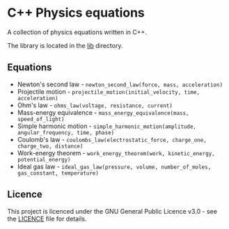 # C++ Physics equations

A collection of physics equations written in C++.

The library is located in the [lib](lib) directory.

## Equations

- Newton's second law - `newton_second_law(force, mass, acceleration)`
- Projectile motion - `projectile_motion(initial_velocity, time, acceleration)`
- Ohm's law - `ohms_law(voltage, resistance, current)`
- Mass-energy equivalence - `mass_energy_equivalence(mass, speed_of_light)`
- Simple harmonic motion - `simple_harmonic_motion(amplitude, angular_frequency, time, phase)`
- Coulomb's law - `coulombs_law(electrostatic_force, charge_one, charge_two, distance)`
- Work-energy theorem - `work_energy_theorem(work, kinetic_energy, potential_energy)`
- Ideal gas law - `ideal_gas_law(pressure, volume, number_of_moles, gas_constant, temperature)`

## Licence

This project is licenced under the GNU General Public Licence v3.0 - see the [LICENCE](LICENCE) file for details.